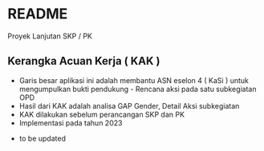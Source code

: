 # README

Proyek Lanjutan SKP / PK

## Kerangka Acuan Kerja ( KAK )
- Garis besar aplikasi ini adalah membantu ASN eselon 4 ( KaSi ) untuk mengumpulkan bukti pendukung - Rencana aksi pada satu subkegiatan OPD
- Hasil dari KAK adalah analisa GAP Gender, Detail Aksi subkegiatan
- KAK dilakukan sebelum perancangan SKP dan PK
- Implementasi pada tahun 2023
* to be updated
